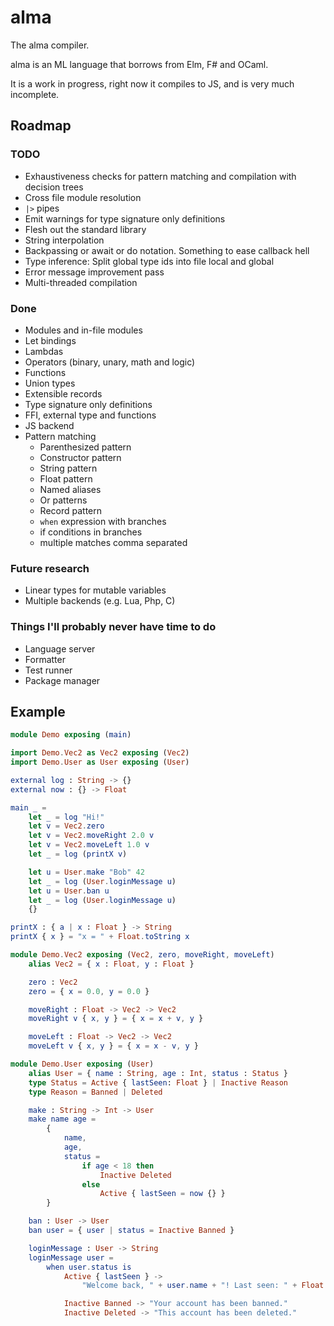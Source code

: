 # alma

The alma compiler.

alma is an ML language that borrows from Elm, F# and OCaml.

It is a work in progress, right now it compiles to JS, and is very much
incomplete.

## Roadmap

### TODO

- Exhaustiveness checks for pattern matching and compilation with decision trees
- Cross file module resolution
- `|>` pipes
- Emit warnings for type signature only definitions
- Flesh out the standard library
- String interpolation
- Backpassing or await or do notation. Something to ease callback hell
- Type inference: Split global type ids into file local and global
- Error message improvement pass
- Multi-threaded compilation

### Done

- Modules and in-file modules
- Let bindings
- Lambdas
- Operators (binary, unary, math and logic)
- Functions
- Union types
- Extensible records
- Type signature only definitions
- FFI, external type and functions
- JS backend
- Pattern matching
  - Parenthesized pattern
  - Constructor pattern
  - String pattern
  - Float pattern
  - Named aliases
  - Or patterns
  - Record pattern
  - `when` expression with branches
  - if conditions in branches
  - multiple matches comma separated

### Future research

- Linear types for mutable variables
- Multiple backends (e.g. Lua, Php, C)

### Things I'll probably never have time to do

- Language server
- Formatter
- Test runner
- Package manager

## Example

```elm
module Demo exposing (main)

import Demo.Vec2 as Vec2 exposing (Vec2)
import Demo.User as User exposing (User)

external log : String -> {}
external now : {} -> Float

main _ =
    let _ = log "Hi!"
    let v = Vec2.zero
    let v = Vec2.moveRight 2.0 v
    let v = Vec2.moveLeft 1.0 v
    let _ = log (printX v)

    let u = User.make "Bob" 42
    let _ = log (User.loginMessage u)
    let u = User.ban u
    let _ = log (User.loginMessage u)
    {}

printX : { a | x : Float } -> String
printX { x } = "x = " + Float.toString x

module Demo.Vec2 exposing (Vec2, zero, moveRight, moveLeft)
    alias Vec2 = { x : Float, y : Float }

    zero : Vec2
    zero = { x = 0.0, y = 0.0 }

    moveRight : Float -> Vec2 -> Vec2
    moveRight v { x, y } = { x = x + v, y }

    moveLeft : Float -> Vec2 -> Vec2
    moveLeft v { x, y } = { x = x - v, y }

module Demo.User exposing (User)
    alias User = { name : String, age : Int, status : Status }
    type Status = Active { lastSeen: Float } | Inactive Reason
    type Reason = Banned | Deleted

    make : String -> Int -> User
    make name age =
        {
            name,
            age,
            status =
                if age < 18 then
                    Inactive Deleted
                else
                    Active { lastSeen = now {} }
        }

    ban : User -> User
    ban user = { user | status = Inactive Banned }

    loginMessage : User -> String
    loginMessage user =
        when user.status is
            Active { lastSeen } ->
                "Welcome back, " + user.name + "! Last seen: " + Float.toString lastSeen

            Inactive Banned -> "Your account has been banned."
            Inactive Deleted -> "This account has been deleted."

```
